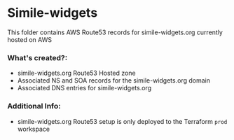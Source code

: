# Simile-widgets

This folder contains AWS Route53 records for simile-widgets.org currently hosted on AWS

### What's created?:
* simile-widgets.org Route53 Hosted zone
* Associated NS and SOA records for the simile-widgets.org domain
* Associated DNS entries for simile-widgets.org

### Additional Info:
* simile-widgets.org Route53 setup is only deployed to the Terraform `prod` workspace
